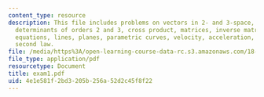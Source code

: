 ```yaml
---
content_type: resource
description: This file includes problems on vectors in 2- and 3-space, dot product,
  determinants of orders 2 and 3, cross product, matrices, inverse matrices, linear
  equations, lines, planes, parametric curves, velocity, acceleration, and Kepler's
  second law.
file: /media/https%3A/open-learning-course-data-rc.s3.amazonaws.com/18-02-multivariable-calculus-spring-2006/4e1e581f2bd3205b256a52d2c45f8f22_exam1.pdf
file_type: application/pdf
resourcetype: Document
title: exam1.pdf
uid: 4e1e581f-2bd3-205b-256a-52d2c45f8f22
---
```

